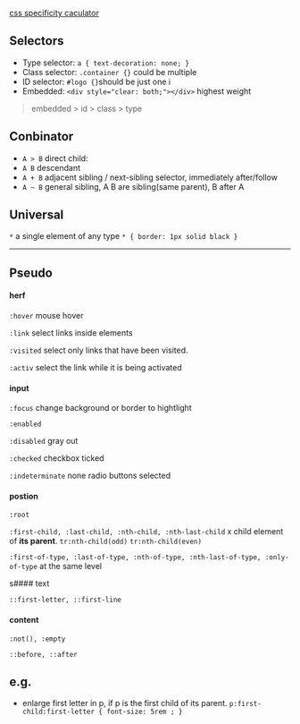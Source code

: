 [css specificity caculator](https://specificity.keegan.st/)

## Selectors

- Type selector: `a { text-decoration: none; }` 
- Class selector: `.container {}` could be multiple
- ID selector: `#logo {}`should be just one i
- Embedded: `<div style="clear: both;"></div>` highest weight

>  embedded > id > class > type 

## Conbinator

- `A > B` direct child: 
- `A B`   descendant 
- `A + B` adjacent sibling / next-sibling selector, immediately after/follow
- `A ~ B` general sibling, A B are sibling(same parent), B after A  

## Universal

`*` a single element of any type `* { border: 1px solid black }`


----

## Pseudo

#### herf
`:hover` mouse hover

`:link` select links inside elements

`:visited` select only links that have been visited.

`:activ` select the link while it is being activated 

#### input

`:focus` change background or border to hightlight

`:enabled`

`:disabled` gray out

`:checked` checkbox ticked

`:indeterminate` none radio buttons selected

#### postion

`:root`

`:first-child, :last-child, :nth-child, :nth-last-child` x child element of **its parent**. `tr:nth-child(odd)` `tr:nth-child(even)`

`:first-of-type, :last-of-type, :nth-of-type, :nth-last-of-type, :only-of-type` at the same level 

s#### text

`::first-letter, ::first-line`

#### content

`:not(), :empty`

`::before, ::after`

## e.g. 

- enlarge first letter in p, if p is the first child of its parent. 
`p:first-child:first-letter { font-size: 5rem ; }`

